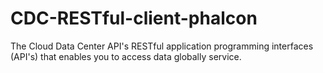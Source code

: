 # CDC-RESTful-client-phalcon
 The Cloud Data Center API's RESTful application programming interfaces (API's) that enables you to access data globally service. 
